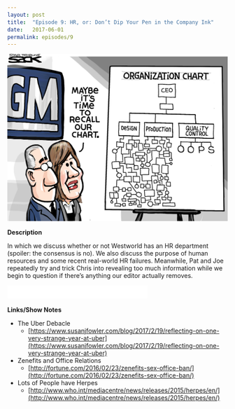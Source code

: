 ```yaml
---
layout: post
title:  "Episode 9: HR, or: Don’t Dip Your Pen in the Company Ink"
date:   2017-06-01
permalink: episodes/9
---
```


<img src="/img/episode_8.jpg" alt="Reporting Structure" width="700">

**Description**

In which we discuss whether or not Westworld has an HR department (spoiler: the consensus is no).  We also discuss the purpose of human resources and some recent real-world HR failures.  Meanwhile, Pat and Joe repeatedly try and trick Chris into revealing too much information while we begin to question if there’s anything our editor actually removes.

<iframe style="border: none" src="//html5-player.libsyn.com/embed/episode/id/5409566/height/50/width/640/theme/standard-mini/autonext/no/thumbnail/no/autoplay/no/preload/no/no_addthis/no/direction/backward/" height="30" width="320" scrolling="no"  allowfullscreen webkitallowfullscreen mozallowfullscreen oallowfullscreen msallowfullscreen></iframe>

**Links/Show Notes**

* The Uber Debacle
   * [https://www.susanjfowler.com/blog/2017/2/19/reflecting-on-one-very-strange-year-at-uber](https://www.susanjfowler.com/blog/2017/2/19/reflecting-on-one-very-strange-year-at-uber)
* Zenefits and Office Relations
   * [http://fortune.com/2016/02/23/zenefits-sex-office-ban/](http://fortune.com/2016/02/23/zenefits-sex-office-ban/)
* Lots of People have Herpes
   * [http://www.who.int/mediacentre/news/releases/2015/herpes/en/](http://www.who.int/mediacentre/news/releases/2015/herpes/en/)
